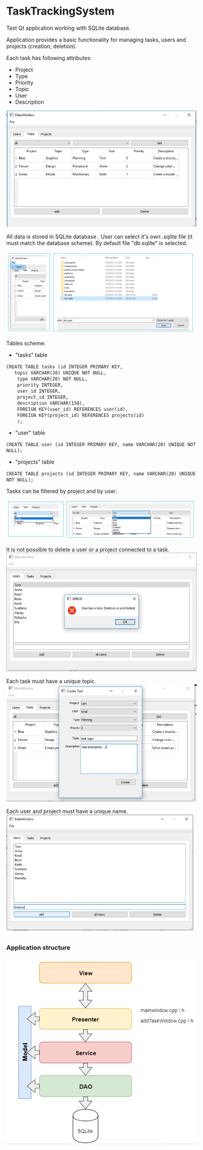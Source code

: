# TaskTrackingSystem
Test Qt application working with SQLite database.


Application provides a basic functionality for managing tasks, users and projects (creation, deletion).

Each task has following attributes:  
 - Project
 - Type
 - Priority
 - Topic
 - User
 - Description

![tasks window](https://github.com/ViktorAnchutin/TaskTrackingSystem/blob/master/Images/TasksWindow.PNG?raw=true)

All data is stored in SQLite database . User can select it's own .sqlite file (it must match the database scheme). By default file "db.sqlite" is selected.

![select db](https://github.com/ViktorAnchutin/TaskTrackingSystem/blob/master/Images/Open%20File.png?raw=true)

Tables scheme:
- "tasks" table 
```
CREATE TABLE tasks (id INTEGER PRIMARY KEY,
   topic VARCHAR(20) UNIQUE NOT NULL,
    type VARCHAR(20) NOT NULL,
    priority INTEGER,
    user_id INTEGER,
    project_id INTEGER,
    description VARCHAR(150),
    FOREIGN KEY(user_id) REFERENCES user(id),
    FOREIGN KEY(project_id) REFERENCES projects(id)
    );
 ```
- "user" table
```
CREATE TABLE user (id INTEGER PRIMARY KEY, name VARCHAR(20) UNIQUE NOT NULL);
```

- "projects" table
```
CREATE TABLE projects (id INTEGER PRIMARY KEY, name VARCHAR(20) UNIQUE NOT NULL);
 ```
 
 Tasks can be filtered by project and by user.
 
 ![filter](https://github.com/ViktorAnchutin/TaskTrackingSystem/blob/master/Images/Filter.png?raw=true)

It is not possible to delete a user or a project connected to a task.
![deletionErro](https://github.com/ViktorAnchutin/TaskTrackingSystem/blob/master/Images/userDeleteError.PNG?raw=true)

Each task must have a unique topic.
![add task window](https://github.com/ViktorAnchutin/TaskTrackingSystem/blob/master/Images/addTask.PNG?raw=true)

Each user and project must have a unique name.
![unique name](https://github.com/ViktorAnchutin/TaskTrackingSystem/blob/master/Images/Unique%20Name.png?raw=true)


### Application structure
![structure](https://github.com/ViktorAnchutin/TaskTrackingSystem/blob/master/Images/appStructure.PNG?raw=true)



